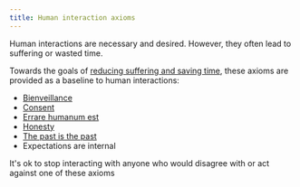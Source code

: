 ```yaml
---
title: Human interaction axioms
---
```


Human interactions are necessary and desired. However, they often lead to suffering or wasted time.

Towards the goals of [reducing suffering and saving time](overarching-goals), these axioms are provided as a baseline to human interactions:
- [Bienveillance](bienveillance-axiom.md)
- [Consent](consent-axiom.md)
- [Errare humanum est](errare-humanum-est-axiom.md)
- [Honesty](honesty-axiom.md)
- [The past is the past](the-past-is-the-past-axiom.md)
- Expectations are internal

It's ok to stop interacting with anyone who would disagree with or act against one of these axioms